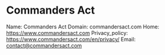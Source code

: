 
# Commanders Act

Name: Commanders Act
Domain: commandersact.com
Home: https://www.commandersact.com
Privacy_policy: https://www.commandersact.com/en/privacy/
Email: contact@commandersact.com
